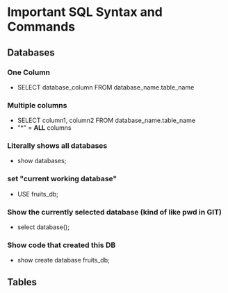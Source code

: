 # Important SQL Syntax and Commands
## **Databases**
### One Column
- SELECT database_column FROM database_name.table_name


### Multiple columns
- SELECT column1, column2 FROM database_name.table_name
- "*" = **ALL** columns 

### Literally shows all databases
- show databases;

### set "current working database"
- USE fruits_db;

### Show the currently selected database (kind of like pwd in GIT)
- select database();

### Show code that created this DB
- show create database fruits_db; 

## **Tables**

###  